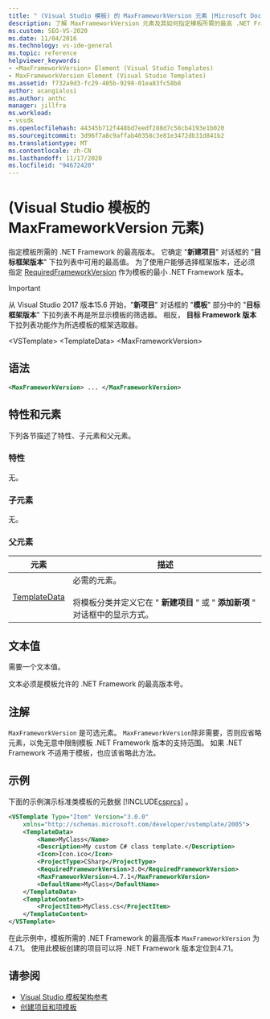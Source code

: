 ```yaml
---
title: " (Visual Studio 模板) 的 MaxFrameworkVersion 元素 |Microsoft Docs"
description: 了解 MaxFrameworkVersion 元素及其如何指定模板所需的最高 .NET Framework 版本。
ms.custom: SEO-VS-2020
ms.date: 11/04/2016
ms.technology: vs-ide-general
ms.topic: reference
helpviewer_keywords:
- <MaxFrameworkVersion> Element (Visual Studio Templates)
- MaxFrameworkVersion Element (Visual Studio Templates)
ms.assetid: f732a9d3-fc29-405b-9298-01ea83fc58b8
author: acangialosi
ms.author: anthc
manager: jillfra
ms.workload:
- vssdk
ms.openlocfilehash: 44345b712f448bd7eedf288d7c58cb4193e1b020
ms.sourcegitcommit: 3d96f7a8c9affab40358c3e81e3472db31d841b2
ms.translationtype: MT
ms.contentlocale: zh-CN
ms.lasthandoff: 11/17/2020
ms.locfileid: "94672420"
---
```

# <a name="maxframeworkversion-element-visual-studio-templates"></a> (Visual Studio 模板的 MaxFrameworkVersion 元素) 

指定模板所需的 .NET Framework 的最高版本。 它确定 "**新建项目**" 对话框的 "**目标框架版本**" 下拉列表中可用的最高值。 为了使用户能够选择框架版本，还必须指定 [RequiredFrameworkVersion](../extensibility/requiredframeworkversion-element-visual-studio-templates.md) 作为模板的最小 .NET Framework 版本。

> [!IMPORTANT]
> 从 Visual Studio 2017 版本15.6 开始，"**新项目**" 对话框的 "**模板**" 部分中的 "**目标框架版本**" 下拉列表不再是所显示模板的筛选器。 相反， **目标 Framework 版本** 下拉列表功能作为所选模板的框架选取器。

 \<VSTemplate> \<TemplateData>
 \<MaxFrameworkVersion>

## <a name="syntax"></a>语法

```xml
<MaxFrameworkVersion> ... </MaxFrameworkVersion>
```

## <a name="attributes-and-elements"></a>特性和元素
 下列各节描述了特性、子元素和父元素。

### <a name="attributes"></a>特性
 无。

### <a name="child-elements"></a>子元素
 无。

### <a name="parent-elements"></a>父元素

|元素|描述|
|-------------|-----------------|
|[TemplateData](../extensibility/templatedata-element-visual-studio-templates.md)|必需的元素。<br /><br /> 将模板分类并定义它在 " **新建项目** " 或 " **添加新项** " 对话框中的显示方式。|

## <a name="text-value"></a>文本值
 需要一个文本值。

 文本必须是模板允许的 .NET Framework 的最高版本号。

## <a name="remarks"></a>注解

`MaxFrameworkVersion` 是可选元素。 `MaxFrameworkVersion`除非需要，否则应省略元素，以免无意中限制模板 .NET Framework 版本的支持范围。 如果 .NET Framework 不适用于模板，也应该省略此方法。

## <a name="example"></a>示例

下面的示例演示标准类模板的元数据 [!INCLUDE[csprcs](../data-tools/includes/csprcs_md.md)] 。

```xml
<VSTemplate Type="Item" Version="3.0.0"
    xmlns="http://schemas.microsoft.com/developer/vstemplate/2005">
    <TemplateData>
        <Name>MyClass</Name>
        <Description>My custom C# class template.</Description>
        <Icon>Icon.ico</Icon>
        <ProjectType>CSharp</ProjectType>
        <RequiredFrameworkVersion>3.0</RequiredFrameworkVersion>
        <MaxFrameworkVersion>4.7.1</MaxFrameworkVersion>
        <DefaultName>MyClass</DefaultName>
    </TemplateData>
    <TemplateContent>
        <ProjectItem>MyClass.cs</ProjectItem>
    </TemplateContent>
</VSTemplate>
```

在此示例中，模板所需的 .NET Framework 的最高版本 `MaxFrameworkVersion` 为4.7.1。 使用此模板创建的项目可以将 .NET Framework 版本定位到4.7.1。

## <a name="see-also"></a>请参阅

- [Visual Studio 模板架构参考](../extensibility/visual-studio-template-schema-reference.md)
- [创建项目和项模板](../ide/creating-project-and-item-templates.md)
